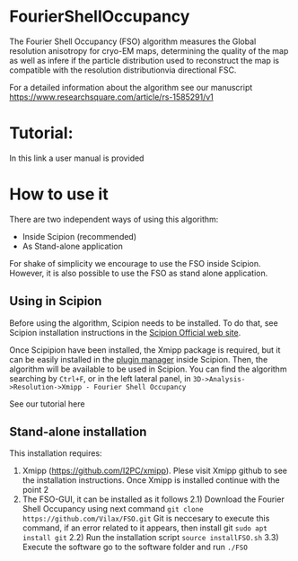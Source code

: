 # FourierShellOccupancy

The Fourier Shell Occupancy (FSO) algorithm measures the Global resolution anisotropy for cryo-EM maps, determining the quality of the map as well as infere if the particle distribution used to reconstruct the map is compatible with the resolution distributionvia directional FSC.

For a detailed information about the algorithm see our manuscript https://www.researchsquare.com/article/rs-1585291/v1

# Tutorial:

In this link a user manual is provided


# How to use it

There are two independent ways of using this algorithm:

* Inside Scipion (recommended)
* As Stand-alone application

For shake of simplicity we encourage to use the FSO inside Scipion. However, it is also possible to use the FSO as stand alone application.

## Using in Scipion

Before using the algorithm, Scipion needs to be installed. To do that, see Scipion installation instructions in the [Scipion Official web site](http://scipion.i2pc.es/).

Once Scipipion have been installed, the Xmipp package is required, but it can be easily installed in the [plugin manager](https://scipion-em.github.io/docs/docs/user/plugin-manager.html#plugin-manager) inside Scipion.
Then, the algorithm will be available to be used in Scipion. You can find the algorithm searching by `Ctrl+F`, or in the left lateral panel, in `3D->Analysis->Resolution->Xmipp - Fourier Shell Occupancy`

See our tutorial here


## Stand-alone installation

This installation requires:

1) Xmipp (https://github.com/I2PC/xmipp). Plese visit Xmipp github to see the installation instructions. Once Xmipp is installed continue with the point 2
2) The FSO-GUI, it can be installed as it follows
2.1) Download the Fourier Shell Occupancy using next command
```git clone https://github.com/Vilax/FSO.git```
Git is neccesary to execute this command, if an error related to it appears, then install git `sudo apt install git`
2.2) Run the installation script
```source installFSO.sh```
3.3) Execute the software go to the software folder and run
```./FSO```






